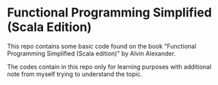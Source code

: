 # Functional Programming Simplified (Scala Edition)

This repo contains some basic code found on the book "Functional Programming Simplified (Scala edition)" by Alvin Alexander.

The codes contain in this repo only for learning purposes with additional note from myself trying to understand the topic.